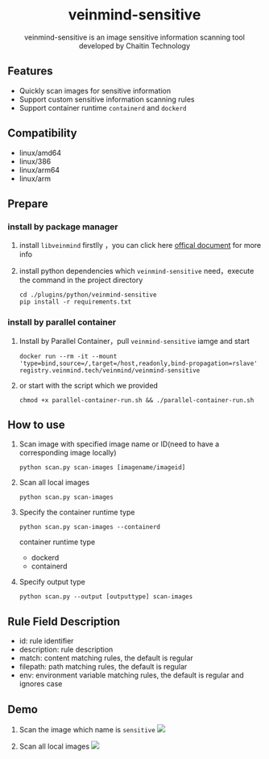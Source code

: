 <h1 align="center"> veinmind-sensitive </h1>

<p align="center">
veinmind-sensitive is an image sensitive information scanning tool developed by Chaitin Technology 
</p>

## Features

- Quickly scan images for sensitive information
- Support custom sensitive information scanning rules
- Support container runtime `containerd` and `dockerd`

## Compatibility

- linux/amd64
- linux/386
- linux/arm64
- linux/arm

## Prepare

### install by package manager

1. install `libveinmind`  firstlly ，you can click here [offical document](https://github.com/chaitin/libveinmind) for more info

2. install python dependencies which `veinmind-sensitive` need，execute the command in the project directory

   ```
   cd ./plugins/python/veinmind-sensitive
   pip install -r requirements.txt
   ```
### install by parallel container

1. Install by Parallel Container，pull `veinmind-sensitive` iamge  and start
    ```
    docker run --rm -it --mount 'type=bind,source=/,target=/host,readonly,bind-propagation=rslave' registry.veinmind.tech/veinmind/veinmind-sensitive
    ```
2. or start with the script which we provided
    ```
    chmod +x parallel-container-run.sh && ./parallel-container-run.sh
    ```

## How to use

1. Scan image with specified image name or ID(need to have a corresponding image locally)

    ```
    python scan.py scan-images [imagename/imageid]
    ```

2. Scan all local images

    ```
    python scan.py scan-images
    ```

3. Specify the container runtime type
    ```
    python scan.py scan-images --containerd
    ```

    container runtime type
    - dockerd
    - containerd

4. Specify output type
    ```
    python scan.py --output [outputtype] scan-images
    ```

## Rule Field Description
- id: rule identifier
- description: rule description
- match: content matching rules, the default is regular
- filepath: path matching rules, the default is regular
- env: environment variable matching rules, the default is regular and ignores case

## Demo
1. Scan the image which name is `sensitive`
![](https://dinfinite.oss-cn-beijing.aliyuncs.com/image/20220329142155.png)

2. Scan all local images
![](https://dinfinite.oss-cn-beijing.aliyuncs.com/image/20220329142506.png)
